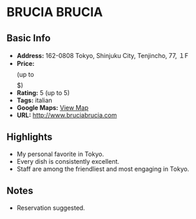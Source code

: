 # BRUCIA BRUCIA

## Basic Info
- **Address:** 162-0808 Tokyo, Shinjuku City, Tenjincho, 77, １F
- **Price:** $$$$ (up to $$$$$)
- **Rating:** 5 (up to 5)
- **Tags:** italian
- **Google Maps:** [View Map](https://maps.app.goo.gl/Ez5rVJi74mk9CAGY9?g_st=ipc)  
- **URL:** http://www.bruciabrucia.com

## Highlights
- My personal favorite in Tokyo.
- Every dish is consistently excellent.
- Staff are among the friendliest and most engaging in Tokyo.

## Notes
- Reservation suggested.
